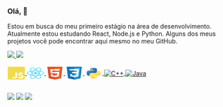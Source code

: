 ### Olá, 👋
Estou em busca do meu primeiro estágio na área de desenvolvimento. Atualmente estou estudando React, Node.js e Python. Alguns dos meus projetos você pode encontrar aqui mesmo no meu GitHub.

 <div>
  <a href="https://github.com/PHenriqueCEC">
  <img height="180em" src="https://github-readme-stats.vercel.app/api?username=PHenriqueCEC&show_icons=true&theme=midnight-purple"/>
  <img height="180em" src="https://github-readme-stats.vercel.app/api/top-langs/?username=PHenriqueCEC&layout=compact&langs_count=16&theme=midnight-purple"/>
</div>
<div style="display: inline_block"><br>
  <img align="center" alt="Js" height="30" width="40" src="https://raw.githubusercontent.com/devicons/devicon/master/icons/javascript/javascript-plain.svg">
  <img align="center" alt="React" height="30" width="40" src="https://raw.githubusercontent.com/devicons/devicon/master/icons/react/react-original.svg">
  <img align="center" alt="HTML" height="30" width="40" src="https://raw.githubusercontent.com/devicons/devicon/master/icons/html5/html5-original.svg">
  <img align="center" alt="CSS" height="30" width="40" src="https://raw.githubusercontent.com/devicons/devicon/master/icons/css3/css3-original.svg">
  <img align="center" alt="Python" height="30" width="40" src="https://raw.githubusercontent.com/devicons/devicon/master/icons/python/python-original.svg">
  <img align="center" alt="C++" height="30" width="50" src="https://img.shields.io/badge/C%2B%2B-00599C?style=for-the-badge&logo=c%2B%2B&logoColor=white"> 
  <img align="center" alt="Java" height="30" width="50" src="https://img.shields.io/badge/Java-ED8B00?style=for-the-badge&logo=java&logoColor=white"> 
 
</div>

##

<div> 
  <a href="https://www.instagram.com/pedro_henrique_acr/" target="_blank"><img src="https://img.shields.io/badge/-Instagram-%23E4405F?style=for-the-badge&logo=instagram&logoColor=white" target="_blank"></a>
  <a href = "mailto:pedroalmeidavrb@gmail.com"><img src="https://img.shields.io/badge/-Gmail-%23333?style=for-the-badge&logo=gmail&logoColor=white" target="_blank"></a>
  <a href="https://www.linkedin.com/in/pedro-henrique-almeida-77baa01a9/" target="_blank"><img src="https://img.shields.io/badge/-LinkedIn-%230077B5?style=for-the-badge&logo=linkedin&logoColor=white" target="_blank"></a> 
 
</div>

<!-- - 🌱 Atualmente eu estou estudando React, Node.js e Python.
- 📫 Contato: [<img src="https://img.shields.io/badge/LinkedIn-0077B5?style=for-the-badge&logo=linkedin&logoColor=white"/>](https://www.linkedin.com/in/pedro-henrique-77baa01a9/") 


[![Anurag's github stats](https://github-readme-stats.vercel.app/api?username=PHenriqueCEC&show_icons=true&theme=radical)](https://github.com/anuraghazra/github-readme-stats)

[![Anurag's github stats](https://github-readme-stats.vercel.app/api/top-langs/?username=PHenriqueCEC&layout=compact&langs_count=16&theme=midnight-purple)](https://github.com/anuraghazra/github-readme-stats) -->

<!--
**PHenriqueCEC/PHenriqueCEC** is a ✨ _special_ ✨ repository because its `README.md` (this file) appears on your GitHub profile.

Here are some ideas to get you started:

- 🔭 I’m currently working on ...
- 🌱 I’m currently learning ...
- 👯 I’m looking to collaborate on ...
- 🤔 I’m looking for help with ...
- 💬 Ask me about ...
- 📫 How to reach me: ...
- 😄 Pronouns: ...
- ⚡ Fun fact: ...
-->
